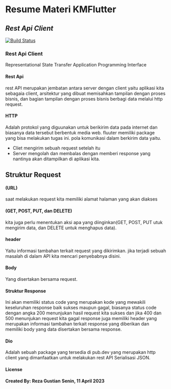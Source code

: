 # Resume Materi KMFlutter
## _Rest Api Client_

[![Build Status](https://travis-ci.org/joemccann/dillinger.svg?branch=master)](https://travis-ci.org/joemccann/dillinger)

### Rest Api Client
Representational State Transfer 
Application Programming Interface

#### Rest Api
rest API merupakan jembatan antara server dengan client yaitu aplikasi kita sebagaia client,
arsitektur yang dibuat memisahkan tampilan dengan proses bisnis, dan bagian tampilan dengan proses bisnis 
berbagi data melalui http request. 

#### HTTP
Adalah protokol yang diguunakan untuk berikirim data pada internet dan biasanya data tersebut berbentuk media web. fluuter memiliki package yang bisa melakukan tugas ini.
pola komunikasi dalam berkirim data yaitu.
- Cliet mengirim sebuah request setelah itu
- Server mengolah dan membalas dengan memberi response yang nantinya akan ditampilkan di aplikasi kita.


## Struktur Request

#### (URL) 
saat melakukan request kita memiliki alamat halaman yang akan diakses

#### (GET, POST, PUT, dan DELETE)
kita juga perlu menentukan aksi apa yang diinginkan(GET, POST, PUT utuk mengirim data, dan DELETE untuk menghapus data). 

#### header 
Yaitu informasi tambahan terkait request yang dikirimkan. jika terjadi sebuah masalah di dalam API kita mencari penyebabnya disini.

#### Body 
Yang disertakan bersama request.

#### Struktur Response
Ini akan memiliki status code yang merupakan kode yang mewakili keseluruhan response baik sukses maupun gagal, biasanya status code dengan angka 200 menunjukan hasil request kita sukses dan jika 400 dan 500 menunjukan request kita gagal response juga memiliki header yang merupakan informasi tambahan terkait response yang diberikan dan memiliki body yang data disertakan bersama response.

#### Dio
Adalah sebuah package yang tersedia di pub.dev yang merupakan http client yang dimanfaatkan untuk melakukan rest API Serialisasi JSON.


#### License

**Created By: Reza Gustian**
**Senin, 11 April 2023**